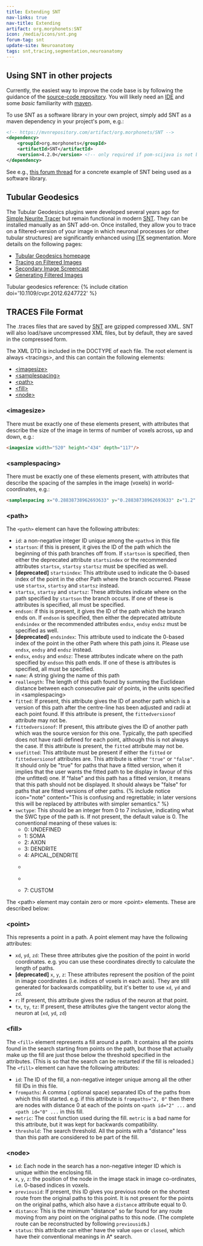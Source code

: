 ```yaml
---
title: Extending SNT
nav-links: true
nav-title: Extending
artifact: org.morphonets:SNT
icon: /media/icons/snt.png
forum-tag: snt
update-site: Neuroanatomy
tags: snt,tracing,segmentation,neuroanatomy
---
```


## Using SNT in other projects
Currently, the easiest way to improve the code base is by following the guidance of the [source-code repository](https://github.com/morphonets/SNT#developing). You will likely need an [IDE](/develop/ides) and some _basic_ familiarity with [maven](/develop/maven).

To use SNT as a software library in your own project, simply add SNT as a maven dependency in your  project's pom, e.g.:
```xml
<!-- https://mvnrepository.com/artifact/org.morphonets/SNT -->
<dependency>
    <groupId>org.morphonets</groupId>
    <artifactId>SNT</artifactId>
    <version>4.2.0</version> <!-- only required if pom-scijava is not being used as parent pom -->
</dependency>
```
See e.g., [this forum thread](https://forum.image.sc/t/minimal-autotrace-code-for-snt-java/51654/15) for a concrete example of SNT being used as a software library.

## Tubular Geodesics

The Tubular Geodesics plugins were developed several years ago for [Simple Neurite Tracer](/plugins/snt/faq#what-is-the-difference-between-snt-and-simple-neurite-tracer) but remain functional in modern [SNT](/plugins/snt). They can be installed manually as an SNT add-on. Once installed, they allow you to trace on a filtered-version of your image in which neuronal processes (or other tubular structures) are significantly enhanced using [ITK](/software/itk) segmentation. More details on the following pages:
- [Tubular Geodesics homepage](https://www.epfl.ch/labs/cvlab/software/biomedical/delin-fiji/)
- [Tracing on Filtered Images](/plugins/snt/manual#main-dialog#tracing-on-secondary-image)
- [Secondary Image Screencast](/plugins/snt/screencasts#secondary-images)
- [Generating Filtered Images](/plugins/snt/step-by-step-instructions#generating-filtered-images)

Tubular geodesics reference:
{% include citation doi='10.1109/cvpr.2012.6247722' %}


## TRACES File Format

The .traces files that are saved by [SNT](/plugins/snt) are gzipped compressed XML. SNT will also load/save uncompressed XML files, but by default, they are saved in the compressed form.

The XML DTD is included in the DOCTYPE of each file. The root element is always &lt;tracings&gt;, and this can contain the following elements:

-   [&lt;imagesize&gt;](#.3Cimagesize.3E)
-   [&lt;samplespacing&gt;](#.3Csamplespacing.3E)
-   [&lt;path&gt;](#.3Cpath.3E)
-   [&lt;fill&gt;](#.3Cfill.3E)
-   [&lt;node&gt;](#.3Cnode.3E)

### &lt;imagesize&gt;

There must be exactly one of these elements present, with attributes that describe the size of the image in terms of number of voxels across, up and down, e.g.:

```html
<imagesize width="520" height="434" depth="117"/>
```

### &lt;samplespacing&gt;

There must be exactly one of these elements present, with attributes that describe the spacing of the samples in the image (voxels) in world-coordinates, e.g.:
```html
<samplespacing x="0.28838738962693633" y="0.28838738962693633" z="1.2" units="micrometers"/>
```

### &lt;path&gt;

The `<path>` element can have the following attributes:

-   `id`: a non-negative integer ID unique among the `<path>`s in this file
-   `startson`: if this is present, it gives the ID of the path which the beginning of this path branches off from. If `startson` is specified, then either the deprecated attribute `startsindex` or the recommended attributes `startsx`, `startsy` `startsz` must be specified as well.
-   **\[deprecated\]** `startsindex`: This attribute used to indicate the 0-based index of the point in the other Path where the branch occurred. Please use `startsx`, `startsy` and `startsz` instead.
-   `startsx`, `startsy` and `startsz`: These attributes indicate where on the path specified by `startson` the branch occurs. If one of these is attributes is specified, all must be specified.
-   `endson`: if this is present, it gives the ID of the path which the branch ends on. If `endson` is specified, then either the deprecated attribute `endsindex` or the recommended attributes `endsx`, `endsy` `endsz` must be specified as well.
-   **\[deprecated\]** `endsindex`: This attribute used to indicate the 0-based index of the point in the other Path where this path joins it. Please use `endsx`, `endsy` and `endsz` instead.
-   `endsx`, `endsy` and `endsz`: These attributes indicate where on the path specified by `endson` this path ends. If one of these is attributes is specified, all must be specified.
-   `name`: A string giving the name of this path
-   `reallength`: The length of this path found by summing the Euclidean distance between each consecutive pair of points, in the units specified in &lt;samplespacing&gt;
-   `fitted`: If present, this attribute gives the ID of another path which is a version of this path after the centre-line has been adjusted and radii at each point found. If this attribute is present, the `fittedversionof` attribute may not be.
-   `fittedversionof`: If present, this attribute gives the ID of another path which was the source version for this one. Typically, the path specified does not have radii defined for each point, although this is not always the case. If this attribute is present, the `fitted` attribute may not be.
-   `usefitted`: This attribute must be present if either the `fitted` or `fittedversionof` attributes are. This attribute is either `"true"` or `"false"`. It should only be "true" for paths that have a fitted version, when it implies that the user wants the fitted path to be display in favour of this (the unfitted) one. If "false" and this path has a fitted version, it means that this path should not be displayed. It should always be "false" for paths that are fitted versions of other paths.
{% include notice icon="note" content="This is confusing and regrettable; in later versions this will be replaced by attributes with simpler semantics." %}
-   `swctype`: This should be an integer from 0 to 7 inclusive, indicating what the SWC type of the path is. If not present, the default value is 0. The conventional meaning of these values is:
    -   0: UNDEFINED
    -   1: SOMA
    -   2: AXON
    -   3: DENDRITE
    -   4: APICAL_DENDRITE
    -   ~~~5: FORK_POINT~~~ (Deprecated)
    -   ~~~6: END_POINT~~~ (Deprecated)
    -   7: CUSTOM

The &lt;path&gt; element may contain zero or more &lt;point&gt; elements. These are described below:

### &lt;point&gt;

This represents a point in a path. A point element may have the following attributes:

-   `xd`, `yd`, `zd`: These three attributes give the position of the point in world coordinates. e.g. you can use these coordinates directly to calculate the length of paths.
-   **\[deprecated\]** `x`, `y`, `z`: These attributes represent the position of the point in image coordinates (i.e. indices of voxels in each axis). They are still generated for backwards compatibility, but it's better to use `xd`, `yd` and `zd`.
-   `r`: If present, this attribute gives the radius of the neuron at that point.
-   `tx`, `ty`, `tz`: If present, these attributes give the tangent vector along the neuron at (`xd`, `yd`, `zd`)

### &lt;fill&gt;

The `<fill>` element represents a fill around a path. It contains all the points found in the search starting from points on the path, but those that actually make up the fill are just those below the threshold specified in the attributes. (This is so that the search can be restarted if the fill is reloaded.) The `<fill>` element can have the following attributes:

-   `id`: The ID of the fill, a non-negative integer unique among all the other fill IDs in this file.
-   `frompaths`: A comma ( optional space) separated IDs of the paths from which this fill started. e.g. if this attribute is `frompaths="2, 0"` then there are nodes with distance 0 at each of the points on `<path id="2" ...` and `<path id="0" ...` in this fill.
-   `metric`: The cost function used during the fill. `metric` is a bad name for this attribute, but it was kept for backwards compatibility.
-   `threshold`: The search threshold. All the points with a "distance" less than this path are considered to be part of the fill.

### &lt;node&gt;

-   `id`: Each node in the search has a non-negative integer ID which is unique within the enclosing fill.
-   `x`, `y`, `z`: the position of the node in the image stack in image co-ordinates, i.e. 0-based indices in voxels.
-   `previousid`: If present, this ID gives you previous node on the shortest route from the original paths to this point. It is not present for the points on the original paths, which also have a `distance` attribute equal to 0.
-   `distance`: This is the minimum "distance" so far found for any route moving from any point on the original paths to this node. (The complete route can be reconstructed by following `previousid`s.)
-   `status`: this attribute can either have the value `open` or `closed`, which have their conventional meanings in A\* search.
